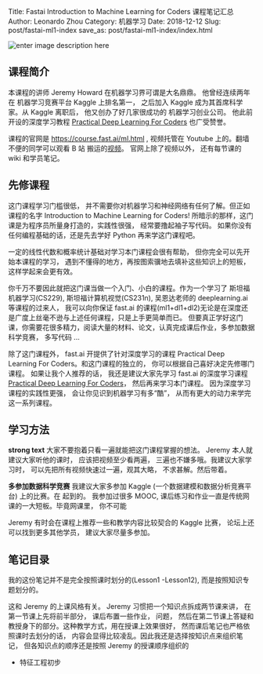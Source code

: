 Title: Fastai Introduction to Machine Learning for Coders 课程笔记汇总
Author: Leonardo Zhou
Category: 机器学习
Date: 2018-12-12
Slug: post/fastai-ml1-index
save_as: post/fastai-ml1-index/index.html


![enter image description here](https://miro.medium.com/max/1266/1*rFY5KxJ7llc0u9cBE6q2LQ.png)

## 课程简介
本课程的讲师 Jeremy Howard 在机器学习界可谓是大名鼎鼎。 他曾经连续两年在 机器学习竞赛平台 Kaggle 上排名第一， 之后加入 Kaggle 成为其首席科学家。从 Kaggle 离职后， 他又创办了好几家很成功的 机器学习创业公司。 他此前开设的深度学习教程 [Practical Deep Learning For Coders](https://course.fast.ai/start.html) 也广受赞誉。

课程的官网是 https://course.fast.ai/ml.html , 视频托管在 Youtube 上的。翻墙不便的同学可以观看 B 站 搬运的[视频](https://www.bilibili.com/video/av23356580)。
官网上除了视频以外， 还有每节课的 wiki 和学员笔记。



## 先修课程
这门课程学习门槛很低， 并不需要你对机器学习和神经网络有任何了解。但正如课程的名字 Introduction to Machine Learning for Coders! 所暗示的那样，这门课是为程序员所量身打造的，实践性很强， 经常要撸起袖子写代码。 如果你没有任何编程基础的话，还是先去学好 Python 再来学这门课程吧。

一定的线性代数和概率统计基础对学习本门课程会很有帮助， 但你完全可以先开始本课程的学习， 遇到不懂得的地方，再按图索骥地去填补这些知识上的短板，这样学起来会更有效。

你千万不要因此就把这门课当做一个入门、小白的课程。作为一个学习了 斯坦福机器学习(CS229), 斯坦福计算机视觉(CS231n), 吴恩达老师的 deeplearning.ai 等课程的过来人， 我可以向你保证 fast.ai 的课程(ml1+dl1+dl2)无论是在深度还是广度上丝毫不逊与上述任何课程，只是上手更简单而已。 但要真正学好这门课，你需要花很多精力，阅读大量的材料、论文，认真完成课后作业，多参加数据科学竞赛， 多写代码 ...

除了这门课程外， fast.ai 开提供了针对深度学习的课程 Practical Deep Learning For Coders。和这门课程的独立的， 你可以根据自己喜好决定先修哪门课程。 如果让我个人推荐的话， 我还是建议大家先学习 fast.ai 的深度学习课程 [Practical Deep Learning For Coders](https://course.fast.ai/index.html)， 然后再来学习本门课程。 因为深度学习课程的实践性更强， 会让你见识到机器学习有多“酷”， 从而有更大的动力来学完这一系列课程。

## 学习方法

**strong text**
大家不要抱着只看一遍就能把这门课程掌握的想法。 Jeremy 本人就建议大家听他的课时， 应该把视频至少看两遍， 三遍也不嫌多哦。我建议大家学习时， 可以先把所有视频快速过一遍，观其大略， 不求甚解。然后带着。

**多参加数据科学竞赛**
我建议大家多参加 Kaggle (一个数据建模和数据分析竞赛平台) 上的比赛。在 起到的。 我参加过很多 MOOC,  课后练习和作业一直是传统网课的一大短板。毕竟网课里， 你不可能

Jeremy 有时会在课程上推荐一些和教学内容比较契合的 Kaggle 比赛， 论坛上还可以找到更多其他学员， 建议大家尽量多参加。



## 笔记目录
我的这份笔记并不是完全按照课时划分的(Lesson1 -Lesson12), 而是按照知识专题划分的。

这和 Jeremy 的上课风格有关。 Jeremy 习惯把一个知识点拆成两节课来讲， 在第一节课上先将前半部分， 课后布置一些作业， 问题， 然后在第二节课上答疑和教授身下的部分。这种教学方式，用在授课上效果很好， 然而课后笔记也严格依照课时去划分的话， 内容会显得比较凌乱。因此我还是选择按知识点来组织笔记， 但各知识点的顺序还是按照 Jeremy 的授课顺序组织的

- 特征工程初步